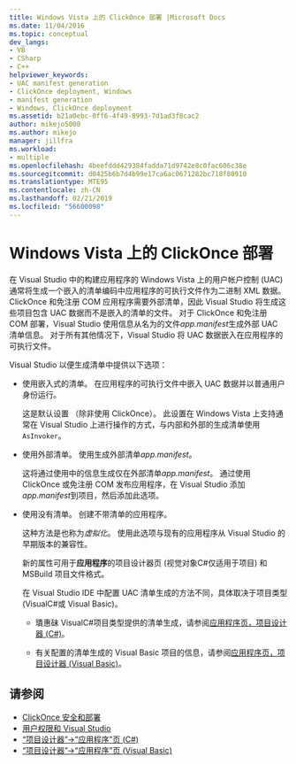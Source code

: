```yaml
---
title: Windows Vista 上的 ClickOnce 部署 |Microsoft Docs
ms.date: 11/04/2016
ms.topic: conceptual
dev_langs:
- VB
- CSharp
- C++
helpviewer_keywords:
- UAC manifest generation
- ClickOnce deployment, Windows
- manifest generation
- Windows, ClickOnce deployment
ms.assetid: b21a0ebc-0ff6-4f49-8993-7d1ad3f8cac2
author: mikejo5000
ms.author: mikejo
manager: jillfra
ms.workload:
- multiple
ms.openlocfilehash: 4beefddd429384fadda71d9742e8c0fac606c38e
ms.sourcegitcommit: d0425b6b7d4b99e17ca6ac0671282bc718f80910
ms.translationtype: MTE95
ms.contentlocale: zh-CN
ms.lasthandoff: 02/21/2019
ms.locfileid: "56600098"
---
```

# <a name="clickonce-deployment-on-windows-vista"></a>Windows Vista 上的 ClickOnce 部署

在 Visual Studio 中的构建应用程序的 Windows Vista 上的用户帐户控制 (UAC) 通常将生成一个嵌入的清单编码中应用程序的可执行文件作为二进制 XML 数据。  ClickOnce 和免注册 COM 应用程序需要外部清单，因此 Visual Studio 将生成这些项目包含 UAC 数据而不是嵌入的清单的文件。 对于 ClickOnce 和免注册 COM 部署，Visual Studio 使用信息从名为的文件*app.manifest*生成外部 UAC 清单信息。 对于所有其他情况下，Visual Studio 将 UAC 数据嵌入在应用程序的可执行文件。

Visual Studio 以便生成清单中提供以下选项：

- 使用嵌入式的清单。 在应用程序的可执行文件中嵌入 UAC 数据并以普通用户身份运行。

   这是默认设置 （除非使用 ClickOnce）。 此设置在 Windows Vista 上支持通常在 Visual Studio 上进行操作的方式，与内部和外部的生成清单使用`AsInvoker`。

- 使用外部清单。 使用生成外部清单*app.manifest*。

   这将通过使用中的信息生成仅在外部清单*app.manifest*。 通过使用 ClickOnce 或免注册 COM 发布应用程序，在 Visual Studio 添加*app.manifest*到项目，然后添加此选项。

- 使用没有清单。 创建不带清单的应用程序。

   这种方法是也称为*虚拟化*。 使用此选项与现有的应用程序从 Visual Studio 的早期版本的兼容性。

  新的属性可用于**应用程序**的项目设计器页 (视觉对象C#仅适用于项目) 和 MSBuild 项目文件格式。

  在 Visual Studio IDE 中配置 UAC 清单生成的方法不同，具体取决于项目类型 (VisualC#或 Visual Basic)。

  * 璝惠砞 VisualC#项目类型提供的清单生成，请参阅[应用程序页，项目设计器 (C#)](../ide/reference/application-page-project-designer-csharp.md)。

  * 有关配置的清单生成的 Visual Basic 项目的信息，请参阅[应用程序页，项目设计器 (Visual Basic)](../ide/reference/application-page-project-designer-visual-basic.md)。

## <a name="see-also"></a>请参阅
- [ClickOnce 安全和部署](../deployment/clickonce-security-and-deployment.md)
- [用户权限和 Visual Studio](https://msdn.microsoft.com/library/d5c55084-1e7b-4b61-b478-137db01c0fc0)
- [“项目设计器”->“应用程序”页 (C#)](../ide/reference/application-page-project-designer-csharp.md)
- [“项目设计器”->“应用程序”页 (Visual Basic)](../ide/reference/application-page-project-designer-visual-basic.md)